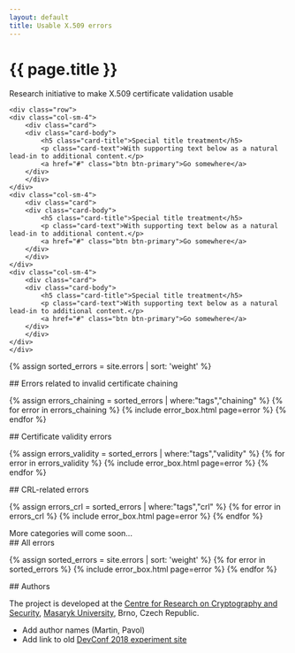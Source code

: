 ```yaml
---
layout: default
title: Usable X.509 errors
---
```


<div class="section"><div class="container">
    <h1>{{ page.title }}</h1>
    <div class="tagline">Research initiative to make X.509 certificate validation usable</div>

    <div class="row">
    <div class="col-sm-4">
        <div class="card">
        <div class="card-body">
            <h5 class="card-title">Special title treatment</h5>
            <p class="card-text">With supporting text below as a natural lead-in to additional content.</p>
            <a href="#" class="btn btn-primary">Go somewhere</a>
        </div>
        </div>
    </div>
    <div class="col-sm-4">
        <div class="card">
        <div class="card-body">
            <h5 class="card-title">Special title treatment</h5>
            <p class="card-text">With supporting text below as a natural lead-in to additional content.</p>
            <a href="#" class="btn btn-primary">Go somewhere</a>
        </div>
        </div>
    </div>
    <div class="col-sm-4">
        <div class="card">
        <div class="card-body">
            <h5 class="card-title">Special title treatment</h5>
            <p class="card-text">With supporting text below as a natural lead-in to additional content.</p>
            <a href="#" class="btn btn-primary">Go somewhere</a>
        </div>
        </div>
    </div>
    </div>
</div></div>

{% assign sorted_errors = site.errors | sort: 'weight' %}

<div class="section"><div class="container" markdown="1">
## Errors related to invalid certificate chaining

{% assign errors_chaining = sorted_errors | where:"tags","chaining" %}
{% for error in errors_chaining %}
{% include error_box.html page=error %}
{% endfor %}
</div></div>

<div class="section"><div class="container" markdown="1">
## Certificate validity errors

{% assign errors_validity = sorted_errors | where:"tags","validity" %}
{% for error in errors_validity %}
{% include error_box.html page=error %}
{% endfor %}
</div></div>

<div class="section"><div class="container" markdown="1">
## CRL-related errors

{% assign errors_crl = sorted_errors | where:"tags","crl" %}
{% for error in errors_crl %}
{% include error_box.html page=error %}
{% endfor %}
</div></div>

<div class="section"><div class="container" markdown="1">
More categories will come soon...
</div></div>

<div class="section"><div class="container" markdown="1">
## All errors

{% assign sorted_errors = site.errors | sort: 'weight' %}
{% for error in sorted_errors %}
{% include error_box.html page=error %}
{% endfor %}
</div></div>

<div class="section"><div class="container" markdown="1">
## Authors

The project is developed at the [Centre for Research on Cryptography and Security](https://www.fi.muni.cz/research/crocs/), [Masaryk University](http://www.muni.cz/), Brno, Czech Republic.

* Add author names (Martin, Pavol)
* Add link to old [DevConf 2018 experiment site](/devconf-2018-experiment)
</div></div>